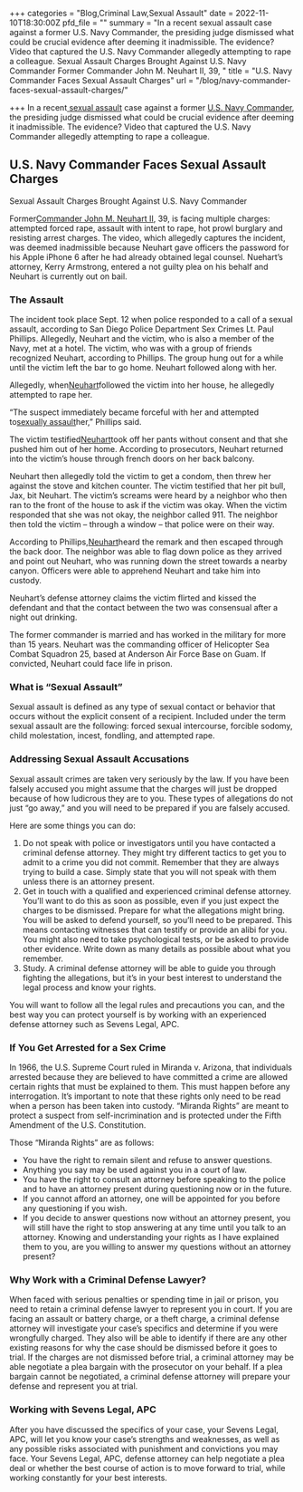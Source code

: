 +++
categories = "Blog,Criminal Law,Sexual Assault"
date = 2022-11-10T18:30:00Z
pfd_file = ""
summary = "In a recent sexual assault case against a former U.S. Navy Commander, the presiding judge dismissed what could be crucial evidence after deeming it inadmissible. The evidence? Video that captured the U.S. Navy Commander allegedly attempting to rape a colleague. Sexual Assault Charges Brought Against U.S. Navy Commander Former Commander John M. Neuhart II, 39, "
title = "U.S. Navy Commander Faces Sexual Assault Charges"
url = "/blog/navy-commander-faces-sexual-assault-charges/"

+++
In a recent[ sexual assault](http://sevenslegal.com/) case against a former [U.S. Navy Commander](http://sevenslegal.com/), the presiding judge dismissed what could be crucial evidence after deeming it inadmissible. The evidence? Video that captured the U.S. Navy Commander allegedly attempting to rape a colleague.

## U.S. Navy Commander Faces Sexual Assault Charges

Sexual Assault Charges Brought Against U.S. Navy Commander

Former[Commander John M. Neuhart II](http://sevenslegal.com/), 39, is facing multiple charges: attempted forced rape, assault with intent to rape, hot prowl burglary and resisting arrest charges. The video, which allegedly captures the incident, was deemed inadmissible because Neuhart gave officers the password for his Apple iPhone 6 after he had already obtained legal counsel. Nuehart’s attorney, Kerry Armstrong, entered a not guilty plea on his behalf and Neuhart is currently out on bail.

### The Assault

The incident took place Sept. 12 when police responded to a call of a sexual assault, according to San Diego Police Department Sex Crimes Lt. Paul Phillips. Allegedly, Neuhart and the victim, who is also a member of the Navy, met at a hotel. The victim, who was with a group of friends recognized Neuhart, according to Phillips. The group hung out for a while until the victim left the bar to go home. Neuhart followed along with her.

Allegedly, when[Neuhart](http://sevenslegal.com/)followed the victim into her house, he allegedly attempted to rape her.

“The suspect immediately became forceful with her and attempted to[sexually assault](http://sevenslegal.com/)her,” Phillips said.

The victim testified[Neuhart](http://sevenslegal.com/)took off her pants without consent and that she pushed him out of her home. According to prosecutors, Neuhart returned into the victim’s house through french doors on her back balcony.

Neuhart then allegedly told the victim to get a condom, then threw her against the stove and kitchen counter. The victim testified that her pit bull, Jax, bit Neuhart. The victim’s screams were heard by a neighbor who then ran to the front of the house to ask if the victim was okay. When the victim responded that she was not okay, the neighbor called 911. The neighbor then told the victim – through a window – that police were on their way.

According to Phillips,[Neuhart](http://sevenslegal.com/)heard the remark and then escaped through the back door. The neighbor was able to flag down police as they arrived and point out Neuhart, who was running down the street towards a nearby canyon. Officers were able to apprehend Neuhart and take him into custody.

Neuhart’s defense attorney claims the victim flirted and kissed the defendant and that the contact between the two was consensual after a night out drinking.

The former commander is married and has worked in the military for more than 15 years. Neuhart was the commanding officer of Helicopter Sea Combat Squadron 25, based at Anderson Air Force Base on Guam. If convicted, Neuhart could face life in prison.

### What is “Sexual Assault”

Sexual assault is defined as any type of sexual contact or behavior that occurs without the explicit consent of a recipient. Included under the term sexual assault are the following: forced sexual intercourse, forcible sodomy, child molestation, incest, fondling, and attempted rape.

### Addressing Sexual Assault Accusations

Sexual assault crimes are taken very seriously by the law. If you have been falsely accused you might assume that the charges will just be dropped because of how ludicrous they are to you. These types of allegations do not just “go away,” and you will need to be prepared if you are falsely accused.

Here are some things you can do:

1. Do not speak with police or investigators until you have contacted a criminal defense attorney. They might try different tactics to get you to admit to a crime you did not commit. Remember that they are always trying to build a case. Simply state that you will not speak with them unless there is an attorney present.
2. Get in touch with a qualified and experienced criminal defense attorney. You’ll want to do this as soon as possible, even if you just expect the charges to be dismissed. Prepare for what the allegations might bring. You will be asked to defend yourself, so you’ll need to be prepared. This means contacting witnesses that can testify or provide an alibi for you. You might also need to take psychological tests, or be asked to provide other evidence. Write down as many details as possible about what you remember.
3. Study. A criminal defense attorney will be able to guide you through fighting the allegations, but it’s in your best interest to understand the legal process and know your rights.

You will want to follow all the legal rules and precautions you can, and the best way you can protect yourself is by working with an experienced defense attorney such as Sevens Legal, APC.

### If You Get Arrested for a Sex Crime

In 1966, the U.S. Supreme Court ruled in Miranda v. Arizona, that individuals arrested because they are believed to have committed a crime are allowed certain rights that must be explained to them. This must happen before any interrogation. It’s important to note that these rights only need to be read when a person has been taken into custody. “Miranda Rights” are meant to protect a suspect from self-incrimination and is protected under the Fifth Amendment of the U.S. Constitution.

Those “Miranda Rights” are as follows:

* You have the right to remain silent and refuse to answer questions.
* Anything you say may be used against you in a court of law.
* You have the right to consult an attorney before speaking to the police and to have an attorney present during questioning now or in the future.
* If you cannot afford an attorney, one will be appointed for you before any questioning if you wish.
* If you decide to answer questions now without an attorney present, you will still have the right to stop answering at any time until you talk to an attorney. Knowing and understanding your rights as I have explained them to you, are you willing to answer my questions without an attorney present?

### Why Work with a Criminal Defense Lawyer?

When faced with serious penalties or spending time in jail or prison, you need to retain a criminal defense lawyer to represent you in court. If you are facing an assault or battery charge, or a theft charge, a criminal defense attorney will investigate your case’s specifics and determine if you were wrongfully charged. They also will be able to identify if there are any other existing reasons for why the case should be dismissed before it goes to trial. If the charges are not dismissed before trial, a criminal attorney may be able negotiate a plea bargain with the prosecutor on your behalf. If a plea bargain cannot be negotiated, a criminal defense attorney will prepare your defense and represent you at trial.

### Working with Sevens Legal, APC

After you have discussed the specifics of your case, your Sevens Legal, APC, will let you know your case’s strengths and weaknesses, as well as any possible risks associated with punishment and convictions you may face. Your Sevens Legal, APC, defense attorney can help negotiate a plea deal or whether the best course of action is to move forward to trial, while working constantly for your best interests.